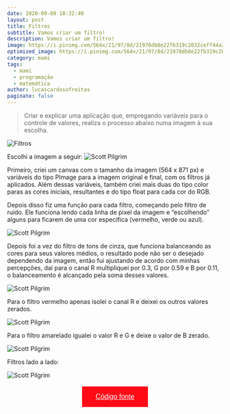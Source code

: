 ```yaml
---
date: 2020-09-09 18:32:40
layout: post
title: Filtros
subtitle: Vamos criar um filtro!
description: Vamos criar um filtro!
image: https://i.pinimg.com/564x/21/97/8d/21978db8e22fb319c2032ceff44a2e1e.jpg
optimized_image: https://i.pinimg.com/564x/21/97/8d/21978db8e22fb319c2032ceff44a2e1e.jpg
category: mami
tags:
  - mami
  - programação
  - matemática
author: lucascardosofreitas
paginate: false
---
```


>  Criar e explicar uma aplicação que, empregando variáveis para o controle de valores, realiza o processo abaixo numa imagem à sua escolha.

![Filtros](https://lukas380.github.io/assets/img/post_img_body/filtros.png)

Escolhi a imagem a seguir:
![Scott Pilgrim](https://i.pinimg.com/564x/21/97/8d/21978db8e22fb319c2032ceff44a2e1e.jpg)

Primeiro, criei um canvas com o tamanho da imagem (564 x 871 px) e variáveis do tipo PImage para a imagem original e final, com os filtros já aplicados. Além dessas variáveis, também criei mais duas do tipo color paras as cores iniciais, resultantes e do tipo float para cada cor do RGB.

Depois disso fiz uma função para cada filtro, começando pelo filtro de ruído. Ele funciona lendo cada linha de pixel da imagem e “escolhendo” alguns para ficarem de uma cor especifica (vermelho, verde ou azul).

![Scott Pilgrim](https://lukas380.github.io/assets/img/post_img_body/filtro_com_ruido.png)

Depois foi a vez do filtro de tons de cinza, que funciona balanceando as cores para seus valores médios, o resultado pode não ser o desejado dependendo da imagem, então fui ajustando de acordo com minhas percepções, daí para o canal R multipliquei por 0.3, G por 0.59 e B por 0.11, o balanceamento é alcançado pela soma desses valores.

![Scott Pilgrim](https://lukas380.github.io/assets/img/post_img_body/filtro_tons_de_cinza.png)

Para o filtro vermelho apenas isolei o canal R e deixei os outros valores zerados.

![Scott Pilgrim](https://lukas380.github.io/assets/img/post_img_body/filtro_vermelho.png)

Para o filtro amarelado igualei o valor R e G e deixe o valor de B zerado.

![Scott Pilgrim](https://lukas380.github.io/assets/img/post_img_body/filtro_amarelo.png)

Filtros lado a lado:

![Scott Pilgrim](https://lukas380.github.io/assets/img/post_img_body/todos_filtros.png)

<center>
  <button style="background-color: #ff0a16; border: none; padding: 15px 32px; text-align: center; text-decoration: none; display: inline-block; font-size: 16px; margin: 4px 2px; cursor: pointer;"> 
  <a href="https://drive.google.com/drive/folders/17OZP_yr-_YjGh_OATEECfgtdMAjfQcPy?usp=sharing" style="color: white;">Código fonte</a>
  </button>
</center>